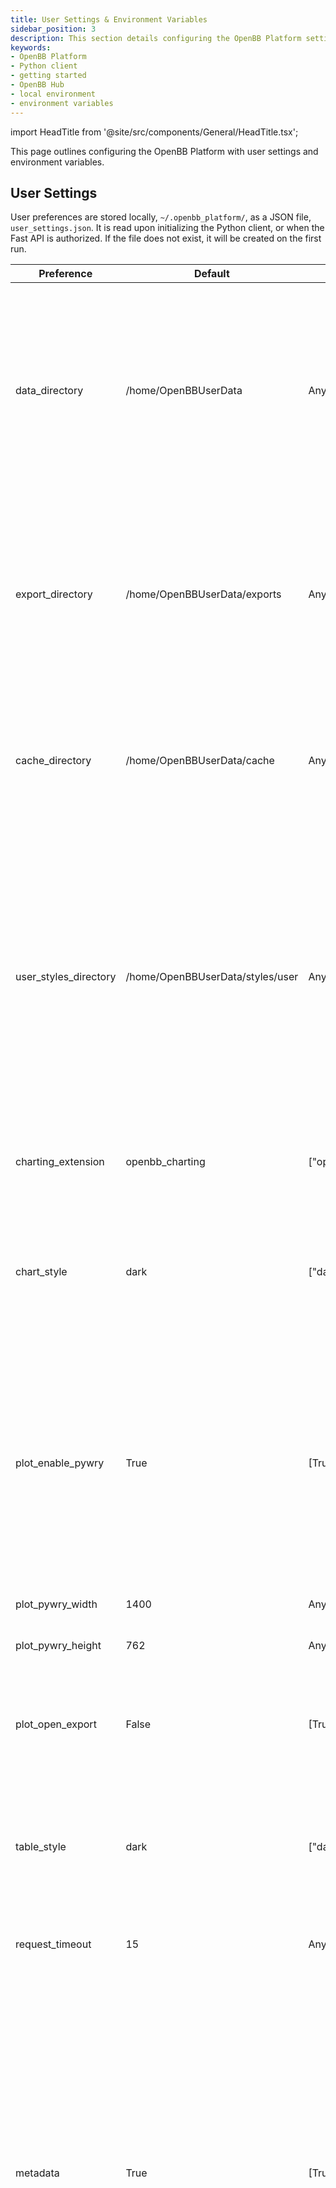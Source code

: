 ```yaml
---
title: User Settings & Environment Variables
sidebar_position: 3
description: This section details configuring the OpenBB Platform settings and environment variables.
keywords:
- OpenBB Platform
- Python client
- getting started
- OpenBB Hub
- local environment
- environment variables
---
```


import HeadTitle from '@site/src/components/General/HeadTitle.tsx';

<HeadTitle title="User Settings & Environment Variables - Usage | OpenBB Platform Docs" />

This page outlines configuring the OpenBB Platform with user settings and environment variables.

## User Settings

User preferences are stored locally, `~/.openbb_platform/`, as a JSON file, `user_settings.json`. It is read upon initializing the Python client, or when the Fast API is authorized. If the file does not exist, it will be created on the first run.

| **Preference**        | **Default**                      | **Options**            | **Description** |
|-----------------------|----------------------------------|------------------------|---------------|
| data_directory        | /home/OpenBBUserData             | Any path.              | When launching the application for the first time  this directory will be created. It serves as the default location where the application stores usage artifacts  such as logs and exports. |
| export_directory      | /home/OpenBBUserData/exports     | Any path.              | The OpenBB Charting Extension provides the capability to export images in various formats. This is the directory where it attempts to save such exports.  |
| cache_directory | /home/OpenBBUserData/cache | Any path.              | The directory where http requests and database caches are stored, for functions with caching. |
| user_styles_directory | /home/OpenBBUserData/styles/user | Any path.              | The OpenBB Charting Extension supports custom stylization. This directory is the location where it looks for user-defined styles. If no user styles are found in this directory  the application will proceed with the default styles.  |
| charting_extension    | openbb_charting                  | ["openbb_charting"] | Name of the charting extension to be used with the application.  |
| chart_style           | dark                             | ["dark", "light"]    | The default color style to use with the OpenBB Charting Extension plots. Options include "dark" and "light".  |
| plot_enable_pywry     | True                             | [True, False]        | Whether the application should enable PyWry. If PyWry is disabled  the image will open in your default browser  otherwise  it will be displayed within your editor or in a separate PyWry window.  |
| plot_pywry_width      | 1400                             | Any positive integer.  | PyWry window width.  |
| plot_pywry_height     | 762                              | Any positive integer.  | PyWry window height. |
| plot_open_export      | False                            | [True, False]        | Controls whether the "Save As" window should pop up as soon as the image is displayed."  |
| table_style           | dark                             | ["dark", "light"]         | "The default color style to use with the OpenBB Charting Extension tables. Options are "dark" and "light""   |
| request_timeout       | 15                               | Any positive integer.  | Specifies the timeout duration for HTTP requests.  |
| metadata              | True                             | [True, False]        | Enables or disables the collection of metadata  which provides information about operations  including arguments  duration  route  and timestamp. Disabling this feature may improve performance in cases where contextual information is not needed or when the additional computation time and storage space are a concern.  |
| output_type           | OBBject                          | ["OBBject", "dataframe", "numpy", "dict", "chart", "polars", "llm"] | Specifies the type of data the application will output when a command or endpoint is accessed. Note that choosing data formats only available in Python  such as `dataframe`, `numpy` or `polars` will render the application's API non-functional. |
| show_warnings         | True                             | [True, False]        | Enables or disables the display of warnings.  |

### Notes on Preferences

:::note

- If a `OpenBBUserData` folder in not in the home directory, the application will create one on first run. The user preferences with paths all default to this folder, be it exports, styles or data - this can be changed at any time to suit.
- The `OpenBBUserData` will still be created even if preferences are not pointing to it, this is because the application needs a place to store logs and other artifacts.
- One way to export files or images from the OpenBB Platform is to leverage that functionality from the OpenBB Charting Extension. The `export_directory` preference is the location where the extension will attempt to save CSV and image files.
:::

```json
{
    "preferences": {
        "data_directory": "~/OpenBBUserData",
        "export_directory": "~/OpenBBUserData/exports",
        "cache_directory": "~/OpenBBUserData/cache",
        "user_styles_directory": "~/OpenBBUserData/styles/user",
        "charting_extension": "openbb_charting",
        "chart_style": "dark",
        "plot_enable_pywry": true,
        "plot_pywry_width": 1400,
        "plot_pywry_height": 762,
        "plot_open_export": false,
        "table_style": "dark",
        "request_timeout": 15,
        "metadata": true,
        "output_type": "OBBject"
}
}


## Environment Variables

Environment variables are defined in a `.env` file. If this file does not exist, create it inside the same folder `user_settings.json` is located.

- `OPENBB_DEBUG_MODE`: enables verbosity while running the program
- `OPENBB_DEVELOP_MODE`: points hub service to .co or .dev
- `OPENBB_AUTO_BUILD`: enables automatic SDK package build on import
- `OPENBB_CHARTING_EXTENSION`: specifies which charting extension to use
- `OPENBB_API_AUTH_EXTENSION`: specifies which authentication extension to use
- `OPENBB_API_AUTH`: enables API authentication for command endpoints
- `OPENBB_API_USERNAME`: sets API username
- `OPENBB_API_PASSWORD`: sets API password

Variables can be defined for current session only.

```python
import os
os.environ["OPENBB_DEBUG_MODE"] = "True"
from openbb import obb
```

### Proxy Networks

An environment variable can be set, in the `.env` file, to direct the Requests library to a specific address and port.

```env
HTTP_PROXY="<ADDRESS>" or HTTPS_PROXY="<ADDRESS>”
```

For example:

```env
HTTP_PROXY="http://10.10.10.10:8000"
```
